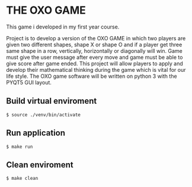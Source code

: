 # THE OXO GAME 

This game i developed in my first year course.

Project is to develop a version of the OXO GAME in which two players are given two different shapes, shape X or shape O and if a player get three same shape in a row, vertically, horizontally or diagonally will win. Game must give the user message after every move and game must be able to give score after game ended. This project will allow players to apply and develop their mathematical thinking during the game which is vital for our life style. The OXO game software will be written on python 3 with the PYQT5 GUI layout.

## Build virtual enviroment
```
$ source ./venv/bin/activate
```
## Run application
```
$ make run
```
## Clean enviroment
```
$ make clean
```
